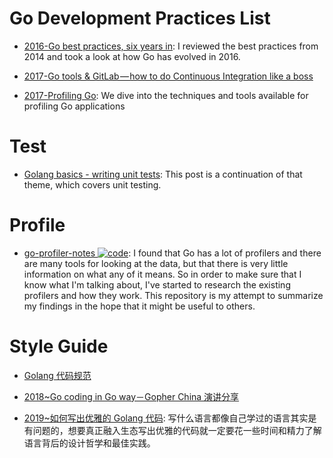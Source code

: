 # Go Development Practices List

- [2016-Go best practices, six years in](https://peter.bourgon.org/go-best-practices-2016/#development-environment): I reviewed the best practices from 2014 and took a look at how Go has evolved in 2016.

- [2017-Go tools & GitLab — how to do Continuous Integration like a boss](https://parg.co/U5Z)

- [2017-Profiling Go](http://www.integralist.co.uk/posts/profiling-go/): We dive into the techniques and tools available for profiling Go applications

# Test

- [Golang basics - writing unit tests](https://blog.alexellis.io/golang-writing-unit-tests/): This post is a continuation of that theme, which covers unit testing.

# Profile

- [go-profiler-notes ![code](https://ng-tech.icu/assets/code.svg)](https://github.com/DataDog/go-profiler-notes): I found that Go has a lot of profilers and there are many tools for looking at the data, but that there is very little information on what any of it means. So in order to make sure that I know what I'm talking about, I've started to research the existing profilers and how they work. This repository is my attempt to summarize my findings in the hope that it might be useful to others.

# Style Guide

- [Golang 代码规范](https://sheepbao.github.io/post/golang_code_specification/)

- [2018~Go coding in Go way－Gopher China 演讲分享](http://mp.weixin.qq.com/s/MVxleQ7HufBo46eKFzygKA)

- [2019~如何写出优雅的 Golang 代码](https://draveness.me/golang-101): 写什么语言都像自己学过的语言其实是有问题的，想要真正融入生态写出优雅的代码就一定要花一些时间和精力了解语言背后的设计哲学和最佳实践。

